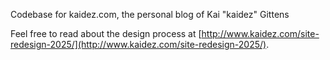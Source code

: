 Codebase for kaidez.com, the personal blog of Kai "kaidez" Gittens

Feel free to read about the design process at [http://www.kaidez.com/site-redesign-2025/](http://www.kaidez.com/site-redesign-2025/).